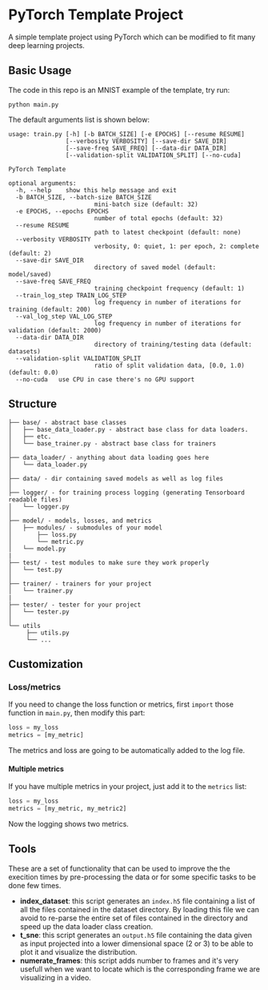 # PyTorch Template Project
A simple template project using PyTorch which can be modified to fit many deep learning projects.

## Basic Usage
The code in this repo is an MNIST example of the template, try run:
```
python main.py
```
The default arguments list is shown below:
```
usage: train.py [-h] [-b BATCH_SIZE] [-e EPOCHS] [--resume RESUME]
                [--verbosity VERBOSITY] [--save-dir SAVE_DIR]
                [--save-freq SAVE_FREQ] [--data-dir DATA_DIR]
                [--validation-split VALIDATION_SPLIT] [--no-cuda]

PyTorch Template

optional arguments:
  -h, --help    show this help message and exit
  -b BATCH_SIZE, --batch-size BATCH_SIZE
                        mini-batch size (default: 32)
  -e EPOCHS, --epochs EPOCHS
                        number of total epochs (default: 32)
  --resume RESUME
                        path to latest checkpoint (default: none)
  --verbosity VERBOSITY
                        verbosity, 0: quiet, 1: per epoch, 2: complete (default: 2)
  --save-dir SAVE_DIR
                        directory of saved model (default: model/saved)
  --save-freq SAVE_FREQ
                        training checkpoint frequency (default: 1)
  --train_log_step TRAIN_LOG_STEP
                        log frequency in number of iterations for training (default: 200)
  --val_log_step VAL_LOG_STEP
                        log frequency in number of iterations for validation (default: 2000)
  --data-dir DATA_DIR
                        directory of training/testing data (default: datasets)
  --validation-split VALIDATION_SPLIT
                        ratio of split validation data, [0.0, 1.0) (default: 0.0)
  --no-cuda   use CPU in case there's no GPU support
```

## Structure
```
├── base/ - abstract base classes
│   ├── base_data_loader.py - abstract base class for data loaders.
│   ├── etc.
│   └── base_trainer.py - abstract base class for trainers
│
├── data_loader/ - anything about data loading goes here
│   └── data_loader.py
│
├── data/ - dir containing saved models as well as log files
│
├── logger/ - for training process logging (generating Tensorboard readable files)
│   └── logger.py
│
├── model/ - models, losses, and metrics
│   ├── modules/ - submodules of your model
│       ├── loss.py
│       └── metric.py
│   └── model.py
|
├── test/ - test modules to make sure they work properly
│   └── test.py
│
├── trainer/ - trainers for your project
│   └── trainer.py
|
├── tester/ - tester for your project
│   └── tester.py
│
└── utils
     ├── utils.py
     └── ...

```

## Customization
### Loss/metrics
If you need to change the loss function or metrics, first ```import``` those function in ```main.py```, then modify this part:
```python
loss = my_loss
metrics = [my_metric]
```
The metrics and loss are going to be automatically added to the log file.

#### Multiple metrics
If you have multiple metrics in your project, just add it to the ```metrics``` list:
```python
loss = my_loss
metrics = [my_metric, my_metric2]
```
Now the logging shows two metrics.

## Tools
These are a set of functionality that can be used to improve the the execition times
by pre-processing the data or for some specific tasks to be done few times.

- **index_dataset**: this script generates an `index.h5` file containing a list
of all the files contained in the dataset directory. By loading this file we can
avoid to re-parse the entire set of files contained in the directory and speed up
the data loader class creation.
- **t_sne**: this script generates an `output.h5` file containing the data given
as input projected into a lower dimensional space (2 or 3) to be able to plot it and
visualize the distribution.
- **numerate_frames**: this script adds number to frames and it's very usefull when
we want to locate which is the corresponding frame we are visualizing in a video.


